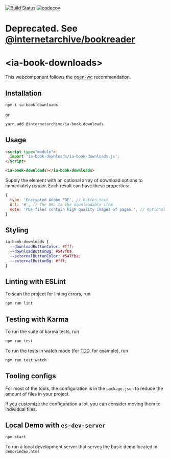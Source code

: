 [![Build Status](https://travis-ci.com/internetarchive/iaux-book-downloads.svg?branch=master)](https://travis-ci.com/internetarchive/iaux-book-downloads)
[![codecov](https://codecov.io/gh/internetarchive/iaux-book-downloads/branch/master/graph/badge.svg)](https://codecov.io/gh/internetarchive/iaux-book-downloads)

# Deprecated.  See [@internetarchive/bookreader](https://github.com/internetarchive/bookreader)

# \<ia-book-downloads>

This webcomponent follows the [open-wc](https://github.com/open-wc/open-wc) recommendation.

## Installation
```bash
npm i ia-book-downloads
```
or
```bash
yarn add @internetarchive/ia-book-downloads
```

## Usage
```html
<script type="module">
  import 'ia-book-downloads/ia-book-downloads.js';
</script>

<ia-book-downloads></ia-book-downloads>
```

Supply the element with an optional array of download options to immediately
render. Each result can have these properties:

```js
{
  type: 'Encrypted Adobe PDF', // Button text
  url: '#', // The URL to the downloadable item
  note: 'PDF files contain high quality images of pages.', // Optional note to render below the button
}
```

## Styling

```css
ia-book-downloads {
  --downloadButtonColor: #fff;
  --downloadButtonBg: #547fba;
  --externalButtonColor: #547fba;
  --externalButtonBg: #fff;
}
```

## Linting with ESLint
To scan the project for linting errors, run
```bash
npm run lint
```

## Testing with Karma
To run the suite of karma tests, run
```bash
npm run test
```

To run the tests in watch mode (for <abbr title="test driven development">TDD</abbr>, for example), run

```bash
npm run test:watch
```

## Tooling configs

For most of the tools, the configuration is in the `package.json` to reduce the amount of files in your project.

If you customize the configuration a lot, you can consider moving them to individual files.

## Local Demo with `es-dev-server`
```bash
npm start
```
To run a local development server that serves the basic demo located in `demo/index.html`
